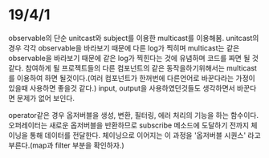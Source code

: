 # 19/4/1

observable의 단순 unitcast와 subject를 이용한 multicast를 이용해봄.
unitcast의 경우 각각 observable을 바라보기 때문에 다른 log가 찍히며 multicast는 같은 observable을 바라보기 때문에 같은 log가 찍힌다는 것에 유념하며 코드를 짜면 될 것같다.
참여하게 될 프로젝트들의 다른 컴포넌트의 같은 동작을하기위해서는 multicast를 이용하여 하면 될것이다.(여러 컴포넌트가 한꺼번에 다른언어로 바꾼다라는 가정이 있을때 사용하면 좋을것 같다.)
input, output을 사용하였던것들도 생각하면서 바꾼다면 문제가 없어 보인다.

operator같은 경우 옵저버블을 생성, 변환, 필터링, 에러 처리의 기능을 하는 함수이다. 오퍼레이터는 새로운 옵저버블을 반환하므로 subscribe 메소드에 도달하기 전까지 체이닝을 통해 데이터를 전달한다.
체이닝으로 이어지는 이 과정을 '옵저버블 시퀀스' 라고 부른다.(map과 filter 부분을 확인하자.)
